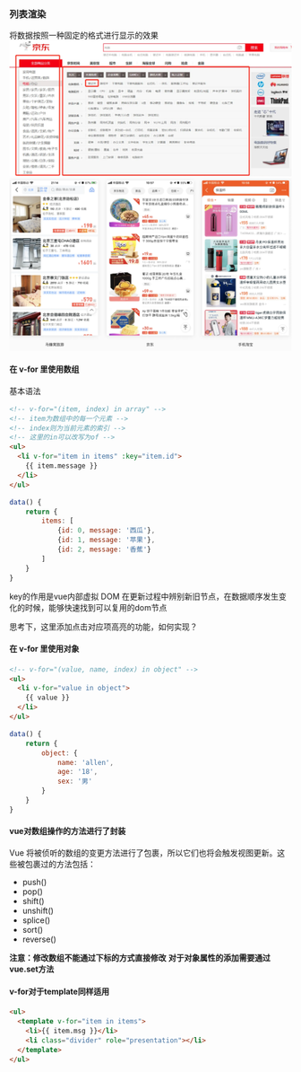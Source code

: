 ### 列表渲染
将数据按照一种固定的格式进行显示的效果
![pc列表的显示](01.png)
![移动端列表的显示](02.png)

#### 在 v-for 里使用数组
基本语法
```html
<!-- v-for="(item, index) in array" -->
<!-- item为数组中的每一个元素 -->
<!-- index则为当前元素的索引 -->
<!-- 这里的in可以改写为of -->
<ul>
  <li v-for="item in items" :key="item.id">
    {{ item.message }}
  </li>
</ul>
```
```js
data() {
    return {
        items: [
            {id: 0, message: '西瓜'},
            {id: 1, message: '苹果'},
            {id: 2, message: '香蕉'}
        ]
    }
}
```
key的作用是vue内部虚拟 DOM 在更新过程中辨别新旧节点，在数据顺序发生变化的时候，能够快速找到可以复用的dom节点

思考下，这里添加点击对应项高亮的功能，如何实现？

#### 在 v-for 里使用对象
```html
<!-- v-for="(value, name, index) in object" -->
<ul>
  <li v-for="value in object">
    {{ value }}
  </li>
</ul>
```
```js
data() {
    return {
        object: {
            name: 'allen',
            age: '18',
            sex: '男'
        }
    }
}
```

#### vue对数组操作的方法进行了封装
Vue 将被侦听的数组的变更方法进行了包裹，所以它们也将会触发视图更新。这些被包裹过的方法包括：
- push()
- pop()
- shift()
- unshift()
- splice()
- sort()
- reverse()

**注意：修改数组不能通过下标的方式直接修改**
**对于对象属性的添加需要通过vue.set方法**


#### v-for对于template同样适用
```html
<ul>
  <template v-for="item in items">
    <li>{{ item.msg }}</li>
    <li class="divider" role="presentation"></li>
  </template>
</ul>
```